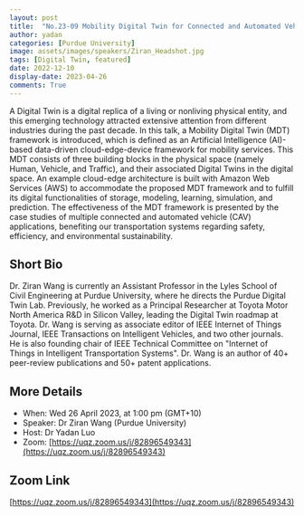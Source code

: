 ```yaml
---
layout: post
title:  "No.23-09 Mobility Digital Twin for Connected and Automated Vehicles"
author: yadan
categories: [Purdue University]
image: assets/images/speakers/Ziran_Headshot.jpg
tags: [Digital Twin, featured]
date: 2022-12-10
display-date: 2023-04-26
comments: True
---
```

A Digital Twin is a digital replica of a living or nonliving physical entity, and this emerging technology attracted extensive attention from different industries during the past decade. In this talk, a Mobility Digital Twin (MDT) framework is introduced, which is defined as an Artificial Intelligence (AI)-based data-driven cloud-edge-device framework for mobility services. This MDT consists of three building blocks in the physical space (namely Human, Vehicle, and Traffic), and their associated Digital Twins in the digital space. An example cloud-edge architecture is built with Amazon Web Services (AWS) to accommodate the proposed MDT framework and to fulfill its digital functionalities of storage, modeling, learning, simulation, and prediction. The effectiveness of the MDT framework is presented by the case studies of multiple connected and automated vehicle (CAV) applications, benefiting our transportation systems regarding safety, efficiency, and environmental sustainability.


## Short Bio

Dr. Ziran Wang is currently an Assistant Professor in the Lyles School of Civil Engineering at Purdue University, where he directs the Purdue Digital Twin Lab. Previously, he worked as a Principal Researcher at Toyota Motor North America R&D in Silicon Valley, leading the Digital Twin roadmap at Toyota. Dr. Wang is serving as associate editor of IEEE Internet of Things Journal, IEEE Transactions on Intelligent Vehicles, and two other journals. He is also founding chair of IEEE Technical Committee on "Internet of Things in Intelligent Transportation Systems". Dr. Wang is an author of 40+ peer-review publications and 50+ patent applications.

## More Details
+ When: Wed 26 April 2023, at 1:00 pm (GMT+10)
+ Speaker: Dr Ziran Wang (Purdue University)
+ Host: Dr Yadan Luo
+ Zoom: [https://uqz.zoom.us/j/82896549343](https://uqz.zoom.us/j/82896549343)


## Zoom Link
[https://uqz.zoom.us/j/82896549343](https://uqz.zoom.us/j/82896549343)
